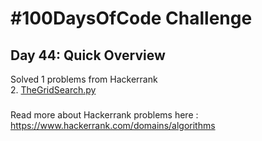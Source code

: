 # #100DaysOfCode Challenge
## Day 44: Quick Overview
Solved 1 problems from Hackerrank  
2. [TheGridSearch.py](https://github.com/divyatejakotteti/100DaysOfCode/blob/master/Day%2044/TheGridSearch.py)
### 
Read more about Hackerrank problems here : https://www.hackerrank.com/domains/algorithms